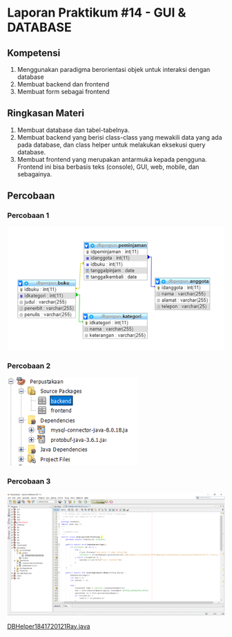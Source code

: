 # Laporan Praktikum #14 - GUI & DATABASE

## Kompetensi

1. Menggunakan paradigma berorientasi objek untuk interaksi dengan database
2. Membuat backend dan frontend
3. Membuat form sebagai frontend

## Ringkasan Materi

1. Membuat database dan tabel-tabelnya.
2. Membuat backend yang berisi class-class yang mewakili data yang ada pada database, dan class helper untuk melakukan eksekusi query database.
3. Membuat frontend yang merupakan antarmuka kepada pengguna. Frontend ini bisa berbasis teks (console), GUI, web, mobile, dan sebagainya.
## Percobaan

### Percobaan 1

![contoh screenshot](img/Screenshot_1.png) 

### Percobaan 2

![contoh screenshot](img/Screenshot_2.png)

### Percobaan 3

![contoh screenshot](img/Screenshot_3.png)

[DBHelper1841720121Ray.java](../../src/14_GUI_dan_Database/Percobaan3/DBHelper1841720121Ray.java)